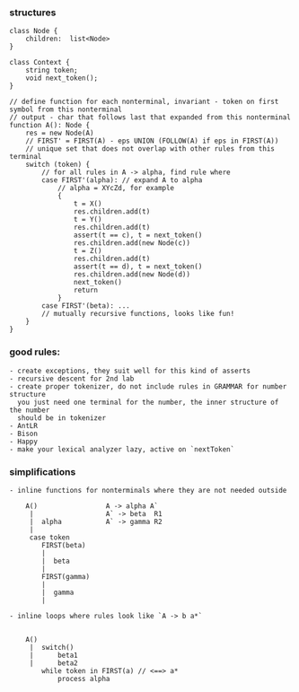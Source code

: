 ### structures
```
class Node {
    children:  list<Node>
}

class Context {
    string token;
    void next_token();
}
```

```
// define function for each nonterminal, invariant - token on first symbol from this nonterminal
// output - char that follows last that expanded from this nonterminal 
function A(): Node {
    res = new Node(A)
    // FIRST' = FIRST(A) - eps UNION (FOLLOW(A) if eps in FIRST(A))
    // unique set that does not overlap with other rules from this terminal
    switch (token) {
        // for all rules in A -> alpha, find rule where
        case FIRST'(alpha): // expand A to alpha
            // alpha = XYcZd, for example
            {
                t = X()
                res.children.add(t)
                t = Y()
                res.children.add(t)
                assert(t == c), t = next_token()
                res.children.add(new Node(c))
                t = Z()
                res.children.add(t)
                assert(t == d), t = next_token()
                res.children.add(new Node(d))
                next_token()
                return 
            }
        case FIRST'(beta): ...
        // mutually recursive functions, looks like fun!
    }
}
```

### good rules:
    - create exceptions, they suit well for this kind of asserts
    - recursive descent for 2nd lab
    - create proper tokenizer, do not include rules in GRAMMAR for number structure
      you just need one terminal for the number, the inner structure of the number 
      should be in tokenizer
    - AntLR
    - Bison
    - Happy
    - make your lexical analyzer lazy, active on `nextToken`

### simplifications
    - inline functions for nonterminals where they are not needed outside 
```
    A()                 A -> alpha A`
     |                  A` -> beta  R1
     |  alpha           A` -> gamma R2
     |          
     case token
        FIRST(beta)
        |       
        |  beta
        |       
        FIRST(gamma)
        |       
        |  gamma
        |       
```
    - inline loops where rules look like `A -> b a*`
```
                        
    A()
     |  switch()
     |      beta1
     |      beta2
        while token in FIRST(a) // <==> a*
            process alpha
```
